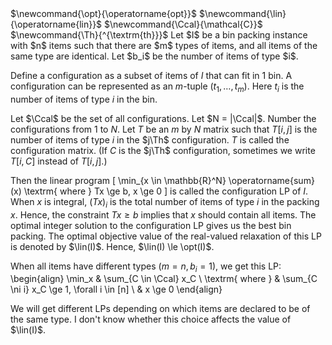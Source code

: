 <span class="invisible">
$\newcommand{\opt}{\operatorname{opt}}$
$\newcommand{\lin}{\operatorname{lin}}$
$\newcommand{\Ccal}{\mathcal{C}}$
$\newcommand{\Th}{^{\textrm{th}}}$
</span>
Let $I$ be a bin packing instance with $n$ items such that there are
$m$ types of items, and all items of the same type are identical.
Let $b_i$ be the number of items of type $i$.

Define a configuration as a subset of items of $I$ that can fit in 1 bin.
A configuration can be represented as an $m$-tuple $(t_1, \ldots, t_m)$.
Here $t_i$ is the number of items of type $i$ in the bin.

Let $\Ccal$ be the set of all configurations. Let $N = |\Ccal|$.
Number the configurations from 1 to $N$.
Let $T$ be an $m$ by $N$ matrix such that $T[i, j]$ is the number of items
of type $i$ in the $j\Th$ configuration.
$T$ is called the configuration matrix.
(If $C$ is the $j\Th$ configuration, sometimes we write $T[i, C]$ instead of $T[i, j]$.)

Then the linear program
\[ \min_{x \in \mathbb{R}^N} \operatorname{sum}(x) \textrm{ where } Tx \ge b, x \ge 0 \]
is called the configuration LP of $I$.
When $x$ is integral, $(Tx)_i$ is the total number of items of type $i$ in the packing $x$.
Hence, the constraint $Tx \ge b$ implies that $x$ should contain all items.
The optimal integer solution to the configuration LP gives us the best bin packing.
The optimal objective value of the real-valued relaxation of this LP is denoted by $\lin(I)$.
Hence, $\lin(I) \le \opt(I)$.

When all items have different types ($m = n, b_i = 1$), we get this LP:
\begin{align}
\min_x & \sum_{C \in \Ccal} x_C
\\ \textrm{ where } & \sum_{C \ni i} x_C \ge 1, \forall i \in [n]
\\ & x \ge 0
\end{align}

We will get different LPs depending on which items are declared to be of the same type.
I don't know whether this choice affects the value of $\lin(I)$.
